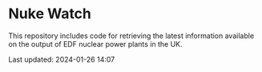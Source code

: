 # Nuke Watch

This repository includes code for retrieving the latest information available on the output of EDF nuclear power plants in the UK.

Last updated: 2024-01-26 14:07